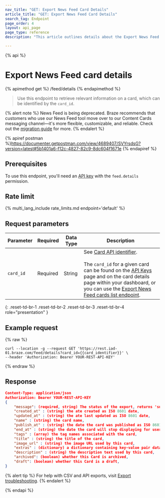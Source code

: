 ```yaml
---
nav_title: "GET: Export News Feed Card Details"
article_title: "GET: Export News Feed Card Details"
search_tag: Endpoint
page_order: 4
layout: api_page
page_type: reference
description: "This article outlines details about the Export News Feed card details Braze endpoint."

---
```

{% api %}
# Export News Feed card details
{% apimethod get %}
/feed/details
{% endapimethod %}

> Use this endpoint to retrieve relevant information on a card, which can be identified by the `card_id`.

{% alert note %}
News Feed is being deprecated. Braze recommends that customers who use our News Feed tool move over to our Content Cards messaging channel—it's more flexible, customizable, and reliable. Check out the [migration guide]({{site.baseurl}}/user_guide/message_building_by_channel/content_cards/migrating_from_news_feed/) for more.
{% endalert %}

{% apiref postman %}https://documenter.getpostman.com/view/4689407/SVYrsdsG?version=latest#5b1401a6-f12c-4827-82c9-8dc604f1671e {% endapiref %}

## Prerequisites

To use this endpoint, you'll need an [API key]({{site.baseurl}}/api/basics#rest-api-key/) with the `feed.details` permission.

## Rate limit

{% multi_lang_include rate_limits.md endpoint='default' %}

## Request parameters

| Parameter | Required | Data Type | Description            |
| --------- | -------- | --------- | ---------------------- |
| `card_id` | Required | String | See [Card API identifier]({{site.baseurl}}/api/identifier_types/). <br><br> The `card_id` for a given card can be found on the [API Keys]({{site.baseurl}}/user_guide/administrative/app_settings/api_settings_tab/) page and on the card details page within your dashboard, or you can use the [Export News Feed cards list endpoint]({{site.baseurl}}/api/endpoints/export/news_feed/get_news_feed_cards/).|
{: .reset-td-br-1 .reset-td-br-2 .reset-td-br-3  .reset-td-br-4 role="presentation" }

## Example request
{% raw %}
```
curl --location -g --request GET 'https://rest.iad-01.braze.com/feed/details?card_id={{card_identifier}}' \
--header 'Authorization: Bearer YOUR-REST-API-KEY'
```
{% endraw %}

## Response

```json
Content-Type: application/json
Authorization: Bearer YOUR-REST-API-KEY
{
    "message": (required, string) The status of the export, returns 'success' when completed without errors,
    "created_at" : (string) the ate created as ISO 8601 date,
    "updated_at" : (string) the ate last updated as ISO 8601 date,
    "name" : (string) the card name,
    "publish_at" : (string) the date the card was published as ISO 8601 date,
    "end_at" : (string) the date the card will stop displaying for users as ISO 8601 date,
    "tags" : (array) the tag names associated with the card,
    "title" : (string) the title of the card,
    "image_url" : (string) the image URL used by this card,
    "extras" : (dictionary) a dictionary containing key-value pair data attached to this card,
    "description" : (string) the description text used by this card,
    "archived": (boolean) whether this Card is archived,
    "draft": (boolean) whether this Card is a draft,
}
```

{% alert tip %}
For help with CSV and API exports, visit [Export troubleshooting]({{site.baseurl}}/user_guide/data_and_analytics/export_braze_data/export_troubleshooting/).
{% endalert %}

{% endapi %}
